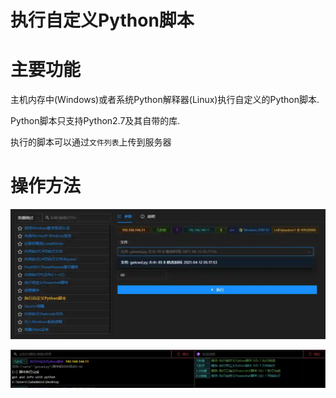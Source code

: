 # 执行自定义Python脚本

# 主要功能
主机内存中(Windows)或者系统Python解释器(Linux)执行自定义的Python脚本. 

Python脚本只支持Python2.7及其自带的库. 

执行的脚本可以通过`文件列表`上传到服务器

# 操作方法
![1623390181661-f405a5cf-a976-404a-a211-d63bc3dad65e.webp](./img/ELvXc5sK3QrTfAEt/1623390181661-f405a5cf-a976-404a-a211-d63bc3dad65e-704802.webp)

![1623390196939-8a48b81c-b8a4-4565-bff8-385d3f9f3351.webp](./img/ELvXc5sK3QrTfAEt/1623390196939-8a48b81c-b8a4-4565-bff8-385d3f9f3351-259818.webp)


